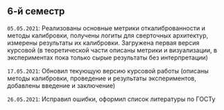 ## 6-й семестр

`05.05.2021`: Реализованы основные метрики откалиброванности и методы калибровки, получены логиты для сверточных архитектур, измерены результаты их калибровки. Загружена первая версия курсовой (в теоретической части описаны метрики и визуализации, в экспериментах пока только сырые результаты без интерпретации)

`17.05.2021`: Обновил текующую версию курсовой работы (описаны методы калибровки, проведение и результаты экспериментов, добавлены введение и заключение)

`26.05.2021`: Исправил ошибки, оформил список литературы по ГОСТу
